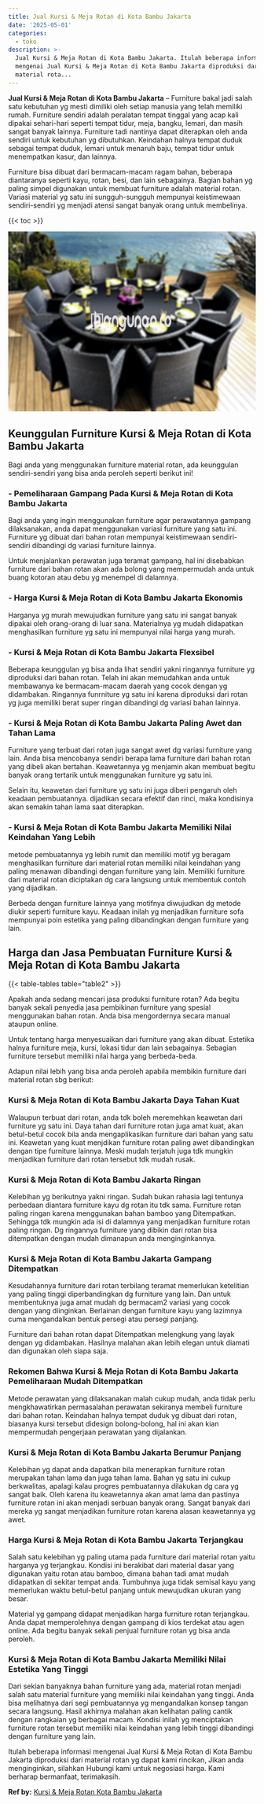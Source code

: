 ```yaml
---
title: Jual Kursi & Meja Rotan di Kota Bambu Jakarta
date: '2025-05-01'
categories:
  - toko
description: >-
  Jual Kursi & Meja Rotan di Kota Bambu Jakarta. Itulah beberapa informasi
  mengenai Jual Kursi & Meja Rotan di Kota Bambu Jakarta diproduksi dari
  material rota...
---
```


**Jual Kursi & Meja Rotan di Kota Bambu Jakarta** – Furniture bakal jadi salah satu kebutuhan yg mesti dimiliki oleh setiap manusia yang telah memiliki rumah. Furniture sendiri adalah peralatan tempat tinggal yang acap kali dipakai sehari-hari seperti tempat tidur, meja, bangku, lemari, dan masih sangat banyak lainnya. Furniture tadi nantinya dapat diterapkan oleh anda sendiri untuk kebutuhan yg dibutuhkan. Keindahan halnya tempat duduk sebagai tempat duduk, lemari untuk menaruh baju, tempat tidur untuk menempatkan kasur, dan lainnya.

Furniture bisa dibuat dari bermacam-macam ragam bahan, beberapa diantaranya seperti kayu, rotan, besi, dan lain sebagainya. Bagian bahan yg paling simpel digunakan untuk membuat furniture adalah material rotan. Variasi material yg satu ini sungguh-sungguh mempunyai keistimewaan sendiri-sendiri yg menjadi atensi sangat banyak orang untuk membelinya.

{{< toc >}}

![Jual Kursi & Meja Rotan di Kota Bambu Jakarta](/images/kursi-meja-rotan-murah26.png)

## Keunggulan Furniture Kursi & Meja Rotan di Kota Bambu Jakarta

Bagi anda yang menggunakan furniture material rotan, ada keunggulan sendiri-sendiri yang bisa anda peroleh seperti berikut ini!

### \- Pemeliharaan Gampang Pada Kursi & Meja Rotan di Kota Bambu Jakarta

Bagi anda yang ingin menggunakan furniture agar perawatannya gampang dilaksanakan, anda dapat menggunakan variasi furniture yang satu ini. Furniture yg dibuat dari bahan rotan mempunyai keistimewaan sendiri-sendiri dibandingi dg variasi furniture lainnya.

Untuk menjalankan perawatan juga teramat gampang, hal ini disebabkan furniture dari bahan rotan akan ada bolong yang mempermudah anda untuk buang kotoran atau debu yg menempel di dalamnya.

### \- Harga Kursi & Meja Rotan di Kota Bambu Jakarta Ekonomis

Harganya yg murah mewujudkan furniture yang satu ini sangat banyak dipakai oleh orang-orang di luar sana. Materialnya yg mudah didapatkan menghasilkan furniture yg satu ini mempunyai nilai harga yang murah.

### \- Kursi & Meja Rotan di Kota Bambu Jakarta Flexsibel

Beberapa keunggulan yg bisa anda lihat sendiri yakni ringannya furniture yg diproduksi dari bahan rotan. Telah ini akan memudahkan anda untuk membawanya ke bermacam-macam daerah yang cocok dengan yg didambakan. Ringannya funrniture yg satu ini karena diproduksi dari rotan yg juga memiliki berat super ringan dibandingi dg variasi bahan lainnya.

### \- Kursi & Meja Rotan di Kota Bambu Jakarta Paling Awet dan Tahan Lama

Furniture yang terbuat dari rotan juga sangat awet dg variasi furniture yang lain. Anda bisa mencobanya sendiri berapa lama furniture dari bahan rotan yang dibeli akan bertahan. Keawetannya yg menjamin akan membuat begitu banyak orang tertarik untuk menggunakan furniture yg satu ini.

Selain itu, keawetan dari furniture yg satu ini juga diberi pengaruh oleh keadaan pembuatannya. dijadikan secara efektif dan rinci, maka kondisinya akan semakin tahan lama saat diterapkan.

### \- Kursi & Meja Rotan di Kota Bambu Jakarta Memiliki Nilai Keindahan Yang Lebih

metode pembuatannya yg lebih rumit dan memiliki motif yg beragam menghasilkan furniture dari material rotan memiliki nilai keindahan yang paling menawan dibandingi dengan furniture yang lain. Memiliki furniture dari material rotan diciptakan dg cara langsung untuk membentuk contoh yang dijadikan.

Berbeda dengan furniture lainnya yang motifnya diwujudkan dg metode diukir seperti furniture kayu. Keadaan inilah yg menjadikan furniture sofa mempunyai poin estetika yang paling dibandingkan dengan furniture yang lain.

## Harga dan Jasa Pembuatan Furniture Kursi & Meja Rotan di Kota Bambu Jakarta

{{< table-tables table="table2" >}}

Apakah anda sedang mencari jasa produksi furniture rotan? Ada begitu banyak sekali penyedia jasa pembikinan furniture yang spesial menggunakan bahan rotan. Anda bisa mengordernya secara manual ataupun online.

Untuk tentang harga menyesuaikan dari furniture yang akan dibuat. Estetika halnya furniture meja, kursi, lokasi tidur dan lain sebagainya. Sebagian furniture tersebut memiliki nilai harga yang berbeda-beda.

Adapun nilai lebih yang bisa anda peroleh apabila membikin furniture dari material rotan sbg berikut:

### Kursi & Meja Rotan di Kota Bambu Jakarta Daya Tahan Kuat

Walaupun terbuat dari rotan, anda tdk boleh meremehkan keawetan dari furniture yg satu ini. Daya tahan dari furniture rotan juga amat kuat, akan betul-betul cocok bila anda mengaplikasikan furniture dari bahan yang satu ini. Keawetan yang kuat menjdikan furniture rotan paling awet dibandingkan dengan tipe furniture lainnya. Meski mudah terjatuh juga tdk mungkin menjadikan furniture dari rotan tersebut tdk mudah rusak.

### Kursi & Meja Rotan di Kota Bambu Jakarta Ringan

Kelebihan yg berikutnya yakni ringan. Sudah bukan rahasia lagi tentunya perbedaan diantara furniture kayu dg rotan itu tdk sama. Furniture rotan paling ringan karena menggunakan bahan bamboo yang Ditempatkan. Sehingga tdk mungkin ada isi di dalamnya yang menjadikan furniture rotan paling ringan. Dg ringannya furniture yang dibikin dari rotan bisa ditempatkan dengan mudah dimanapun anda menginginkannya.

### Kursi & Meja Rotan di Kota Bambu Jakarta Gampang Ditempatkan

Kesudahannya furniture dari rotan terbilang teramat memerlukan ketelitian yang paling tinggi diperbandingkan dg furniture yang lain. Dan untuk membentuknya juga amat mudah dg bermacam2 variasi yang cocok dengan yang diinginkan. Berlainan dengan furniture kayu yang lazimnya cuma mengandalkan bentuk persegi atau persegi panjang.

Furniture dari bahan rotan dapat Ditempatkan melengkung yang layak dengan yg didambakan. Hasilnya malahan akan lebih elegan untuk diamati dan digunakan oleh siapa saja.

### Rekomen Bahwa Kursi & Meja Rotan di Kota Bambu Jakarta Pemeliharaan Mudah Ditempatkan

Metode perawatan yang dilaksanakan malah cukup mudah, anda tidak perlu mengkhawatirkan permasalahan perawatan sekiranya membeli furniture dari bahan rotan. Keindahan halnya tempat duduk yg dibuat dari rotan, biasanya kursi tersebut didesign bolong-bolong, hal ini akan kian mempermudah pengerjaan perawatan yang dijalankan.

### Kursi & Meja Rotan di Kota Bambu Jakarta Berumur Panjang

Kelebihan yg dapat anda dapatkan bila menerapkan furniture rotan merupakan tahan lama dan juga tahan lama. Bahan yg satu ini cukup berkwalitas, apalagi kalau progres pembuatannya dilakukan dg cara yg sangat baik. Oleh karena itu keawetannya akan amat lama dan pastinya furniture rotan ini akan menjadi serbuan banyak orang. Sangat banyak dari mereka yg sangat menjadikan furniture rotan karena alasan keawetannya yg awet.

### Harga Kursi & Meja Rotan di Kota Bambu Jakarta Terjangkau

Salah satu kelebihan yg paling utama pada furniture dari material rotan yaitu harganya yg terjangkau. Kondisi ini berakibat dari material dasar yang digunakan yaitu rotan atau bamboo, dimana bahan tadi amat mudah didapatkan di sekitar tempat anda. Tumbuhnya juga tidak semisal kayu yang memerlukan waktu betul-betul panjang untuk mewujudkan ukuran yang besar.

Material yg gampang didapat menjadikan harga furniture rotan terjangkau. Anda dapat memperolehnya dengan gampang di kios terdekat atau agen online. Ada begitu banyak sekali penjual furniture rotan yg bisa anda peroleh.

### Kursi & Meja Rotan di Kota Bambu Jakarta Memiliki Nilai Estetika Yang Tinggi

Dari sekian banyaknya bahan furniture yang ada, material rotan menjadi salah satu material furniture yang memiliki nilai keindahan yang tinggi. Anda bisa melihatnya dari segi pembuatannya yg mengandalkan konsep tangan secara langsung. Hasil akhirnya malahan akan kelihatan paling cantik dengan rangkaian yg berbagai macam. Kondisi inilah yg menciptakan furniture rotan tersebut memiliki nilai keindahan yang lebih tinggi dibandingi dengan furniture yang lain.

Itulah beberapa informasi mengenai Jual Kursi & Meja Rotan di Kota Bambu Jakarta diproduksi dari material rotan yg dapat kami rincikan, Jikan anda menginginkan, silahkan Hubungi kami untuk negosiasi harga. Kami berharap bermanfaat, terimakasih.

**Ref by:** [Kursi & Meja Rotan Kota Bambu Jakarta](https://id.wikipedia.org/wiki/Kursi)
